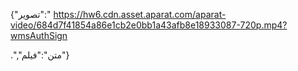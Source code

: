 {"تصویر":"
https://hw6.cdn.asset.aparat.com/aparat-video/684d7f41854a86e1cb2e0bb1a43afb8e18933087-720p.mp4?wmsAuthSign

\.","متن":"فیلم"}